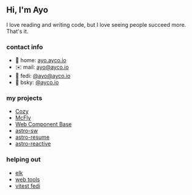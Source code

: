 ## Hi, I'm Ayo

I love reading and writing code, but I love seeing people succeed more. That's it.

### contact info
- 🏡 home: [ayo.ayco.io](https://ayo.ayco.io)
- ✉️ mail: ayo@ayco.io 
- 🐘 fedi: [@ayo@ayco.io](https://ayco.io/@ayo) 
- 🦋 bsky: [@ayco.io](https://bsky.app/profile/ayco.io)


### my projects
- [Cozy](https://cozy.pub)
- [McFly](https://mcfly.js.org) 
- [Web Component Base](https://webcomponent.io)
- [astro-sw](https://ayco.io/n/@ayco/astro-sw)
- [astro-resume](https://ayco.io/n/@ayco/astro-resume)
- [astro-reactive](https://astro-reactive.js.org)

### helping out
- [elk](https://elk.zone)
- [web tools](https://webtoo.ls)
- [vitest fedi](https://elk.zone/m.webtoo.ls/@vitest)
